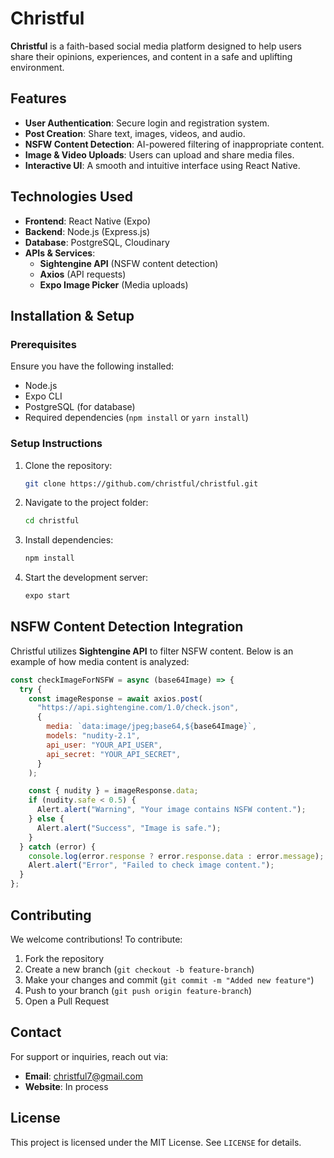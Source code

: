 # Christful

**Christful** is a faith-based social media platform designed to help users share their opinions, experiences, and content in a safe and uplifting environment.

## Features

- **User Authentication**: Secure login and registration system.
- **Post Creation**: Share text, images, videos, and audio.
- **NSFW Content Detection**: AI-powered filtering of inappropriate content.
- **Image & Video Uploads**: Users can upload and share media files.
- **Interactive UI**: A smooth and intuitive interface using React Native.

## Technologies Used

- **Frontend**: React Native (Expo)
- **Backend**: Node.js (Express.js)
- **Database**: PostgreSQL, Cloudinary
- **APIs & Services**:
  - **Sightengine API** (NSFW content detection)
  - **Axios** (API requests)
  - **Expo Image Picker** (Media uploads)

## Installation & Setup

### Prerequisites

Ensure you have the following installed:

- Node.js
- Expo CLI
- PostgreSQL (for database)
- Required dependencies (`npm install` or `yarn install`)

### Setup Instructions

1. Clone the repository:
   ```sh
   git clone https://github.com/christful/christful.git
   ```
2. Navigate to the project folder:
   ```sh
   cd christful
   ```
3. Install dependencies:
   ```sh
   npm install
   ```
4. Start the development server:
   ```sh
   expo start
   ```

## NSFW Content Detection Integration

Christful utilizes **Sightengine API** to filter NSFW content. Below is an example of how media content is analyzed:

```javascript
const checkImageForNSFW = async (base64Image) => {
  try {
    const imageResponse = await axios.post(
      "https://api.sightengine.com/1.0/check.json",
      {
        media: `data:image/jpeg;base64,${base64Image}`,
        models: "nudity-2.1",
        api_user: "YOUR_API_USER",
        api_secret: "YOUR_API_SECRET",
      }
    );

    const { nudity } = imageResponse.data;
    if (nudity.safe < 0.5) {
      Alert.alert("Warning", "Your image contains NSFW content.");
    } else {
      Alert.alert("Success", "Image is safe.");
    }
  } catch (error) {
    console.log(error.response ? error.response.data : error.message);
    Alert.alert("Error", "Failed to check image content.");
  }
};
```

## Contributing

We welcome contributions! To contribute:

1. Fork the repository
2. Create a new branch (`git checkout -b feature-branch`)
3. Make your changes and commit (`git commit -m "Added new feature"`)
4. Push to your branch (`git push origin feature-branch`)
5. Open a Pull Request

## Contact

For support or inquiries, reach out via:

- **Email**: christful7@gmail.com
- **Website**: In process

## License

This project is licensed under the MIT License. See `LICENSE` for details.
